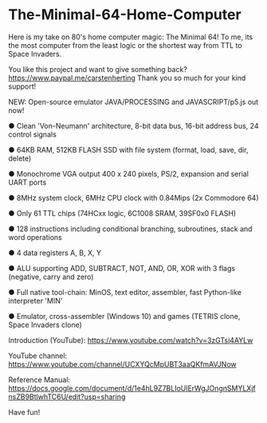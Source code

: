 # The-Minimal-64-Home-Computer

Here is my take on 80's home computer magic: The Minimal 64! To me, its the most computer from the least logic or the shortest way from TTL to Space Invaders.

You like this project and want to give something back? https://www.paypal.me/carstenherting Thank you so much for your kind support!

NEW: Open-source emulator JAVA/PROCESSING and JAVASCRIPT/p5.js out now!

● Clean 'Von-Neumann' architecture, 8-bit data bus, 16-bit address bus, 24 control signals

● 64KB RAM, 512KB FLASH SSD with file system (format, load, save, dir, delete)

● Monochrome VGA output 400 x 240 pixels, PS/2, expansion and serial UART ports

● 8MHz system clock, 6MHz CPU clock with 0.84Mips (2x Commodore 64)

● Only 61 TTL chips (74HCxx logic, 6C1008 SRAM, 39SF0x0 FLASH)

● 128 instructions including conditional branching, subroutines, stack and word operations

● 4 data registers A, B, X, Y

● ALU supporting ADD, SUBTRACT, NOT, AND, OR, XOR with 3 flags (negative, carry and zero)

● Full native tool-chain: MinOS, text editor, assembler, fast Python-like interpreter 'MIN'

● Emulator, cross-assembler (Windows 10) and games (TETRIS clone, Space Invaders clone)

Introduction (YouTube): https://www.youtube.com/watch?v=3zGTsi4AYLw

YouTube channel: https://www.youtube.com/channel/UCXYQcMpUBT3aaQKfmAVJNow

Reference Manual: https://docs.google.com/document/d/1e4hL9Z7BLIoUlErWgJOngnSMYLXjfnsZB9BtlwhTC6U/edit?usp=sharing

Have fun!
